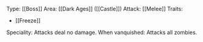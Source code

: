Type: [[Boss]]
Area: [[Dark Ages]] ([[Castle]])
Attack: [[Melee]]
Traits:
- [[Freeze]]

Speciality: Attacks deal no damage.
When vanquished: Attacks all zombies.